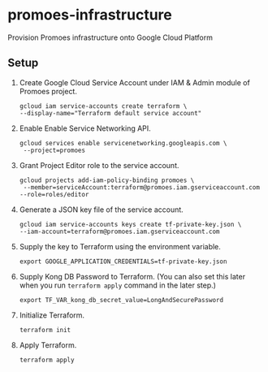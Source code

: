 # promoes-infrastructure
Provision Promoes infrastructure onto Google Cloud Platform

## Setup
1. Create Google Cloud Service Account under IAM & Admin module of Promoes project.
   ```
   gcloud iam service-accounts create terraform \
   --display-name="Terraform default service account"
   ```
2. Enable Enable Service Networking API.
   ```
   gcloud services enable servicenetworking.googleapis.com \
    --project=promoes
   ```
3. Grant Project Editor role to the service account.
   ```
   gcloud projects add-iam-policy-binding promoes \
    --member=serviceAccount:terraform@promoes.iam.gserviceaccount.com --role=roles/editor
   ```
4. Generate a JSON key file of the service account.
   ```
   gcloud iam service-accounts keys create tf-private-key.json \
   --iam-account=terraform@promoes.iam.gserviceaccount.com
   ```
5. Supply the key to Terraform using the environment variable.
   ```
   export GOOGLE_APPLICATION_CREDENTIALS=tf-private-key.json
   ```
6. Supply Kong DB Password to Terraform. (You can also set this later when you run `terraform apply` command in the later step.)
   ```
   export TF_VAR_kong_db_secret_value=LongAndSecurePassword
   ```
6. Initialize Terraform.
   ```
   terraform init
   ```
7. Apply Terraform.
   ```
   terraform apply
   ```
